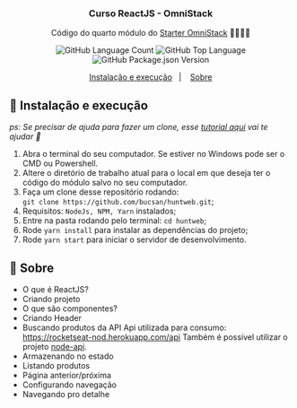 <h3 align="center">
  Curso ReactJS - OmniStack
</h3>

<p align="center">Código do quarto módulo do <a href="https://rocketseat.com.br/starter/curso-gratuito-reactjs">Starter OmniStack</a> 🚀👨🏻‍🚀</p>

<p align="center">
  <img alt="GitHub Language Count" src="https://img.shields.io/github/languages/count/bucsan/huntweb" />

  <img alt="GitHub Top Language" src="https://img.shields.io/github/languages/top/bucsan/huntweb" />

  <img alt="GitHub Package.json Version" src="https://img.shields.io/github/package-json/v/bucsan/huntweb" />
</p>

<p align="center">
  <a href="#-instalacao-e-execução">Instalação e execução</a>&nbsp;&nbsp;&nbsp;|&nbsp;&nbsp;&nbsp;
  <a href="#-sobre">Sobre</a>
</p>

## 🚀 Instalação e execução

_ps: Se precisar de ajuda para fazer um clone, esse [tutorial aqui](https://help.github.com/pt/github/creating-cloning-and-archiving-repositories/cloning-a-repository) vai te ajudar 💖_

1. Abra o terminal do seu computador. Se estiver no Windows pode ser o CMD ou Powershell.
2. Altere o diretório de trabalho atual para o local em que deseja ter o código do módulo salvo no seu computador.
3. Faça um clone desse repositório rodando: <br> `git clone https://github.com/bucsan/huntweb.git`;
4. Requisitos: `NodeJs, NPM, Yarn`  instalados;
5. Entre na pasta rodando pelo terminal: `cd huntweb`;
6. Rode `yarn install` para instalar as dependências do projeto;
7. Rode `yarn start` para iniciar o servidor de desenvolvimento.

## 🤔 Sobre

- O que é ReactJS?
- Criando projeto
- O que são componentes?
- Criando Header
- Buscando produtos da API
		Api utilizada para consumo: https://rocketseat-nod.herokuapp.com/api
		Também é possível utilizar o projeto [node-api](http://https://github.com/bucsan/node-api "node-api").
- Armazenando no estado
- Listando produtos
- Página anterior/próxima
- Configurando navegação
- Navegando pro detalhe
